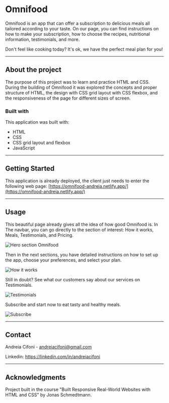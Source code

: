 # Omnifood
Omnifood is an app that can offer a subscription to delicious meals all tailored according to your taste. On our page, you can find instructions on how to make your subscription, how to choose the recipes, nutritional information, testimonials, and more.   

Don't feel like cooking today? It's ok, we have the perfect meal plan for you!


______________________________________________
## About the project
The purpose of this project was to learn and practice HTML and CSS. 
During the building of Omnifood it was explored the concepts and proper structure of HTML, the design with CSS grid layout with CSS flexbox, and the responsiveness of the page for different sizes of screen.

### Built with
This application was built with:

* HTML
* CSS
* CSS grid layout and flexbox
* JavaScript


_________________________________________________
## Getting Started
This application is already deployed, the client just needs to enter the following web page:
[https://omnifood-andreia.netlify.app/](https://omnifood-andreia.netlify.app/)


___________________________________________________
## Usage
This beautiful page already gives all the idea of how good Omnifood is. In The navbar, you can go directly to the section of interest: How it works, Meals, Testimonials, and Pricing.

![Hero section Omnifood](https://res.cloudinary.com/deiacifoni/image/upload/v1667269339/projects/omnifood_hero_r3hjvc.jpg)

Then in the next sections, you have detailed instructions on how to set up the app, choose your preferences, and select your plan.

![How it works](https://res.cloudinary.com/deiacifoni/image/upload/v1667269339/projects/omnifood_how_it_works_wkqp6t.jpg)

Still in doubt? See what our customers say about our services on Testimonials.

![Testimonials](https://res.cloudinary.com/deiacifoni/image/upload/v1667269339/projects/omnifood_testimonial_dxzlcu.jpg)

Subscribe and start now to eat tasty and healthy meals.

![Subscribe](https://res.cloudinary.com/deiacifoni/image/upload/v1667269339/projects/omnifood_subscribejpg_wk57tb.jpg)

_____________________________________________________
## Contact
Andreia Cifoni - andreiacifoni@gmail.com

Linkedin: https://linkedin.com/in/andreiacifoni


___________________________________________________
## Acknowledgments
Project built in the course "Built Responsive Real-World Websites with HTML and CSS" by Jonas Schmedtmann.




